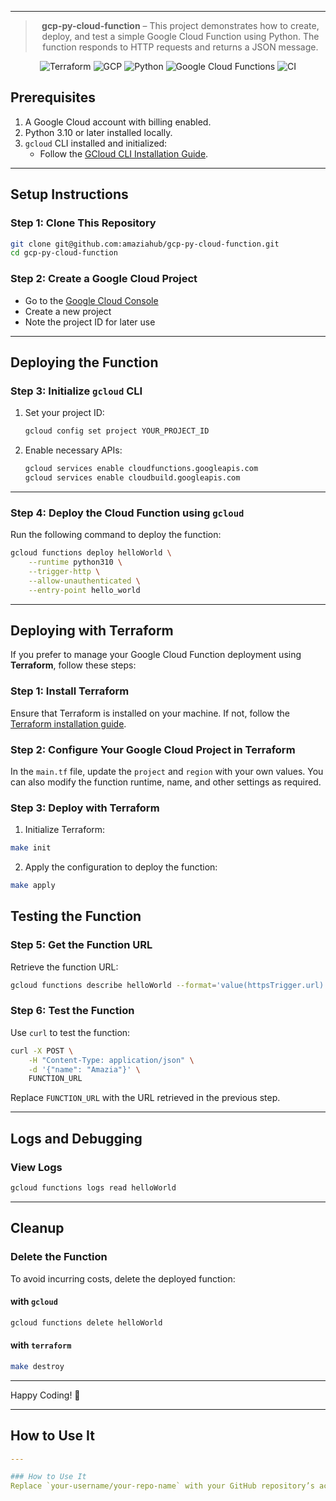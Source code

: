 
---
<div>

<div align="center">

> **gcp-py-cloud-function** – This project demonstrates how to create, deploy, and test a simple Google Cloud Function using Python. The function responds to HTTP requests and returns a JSON message.

</div>

<div align="center">

![Terraform](https://img.shields.io/badge/terraform-0.14-blue)
![GCP](https://img.shields.io/badge/Google_Cloud-Platform-blue)
![Python](https://img.shields.io/badge/python-3.10-blue)
![Google Cloud Functions](https://img.shields.io/badge/Google_Cloud_Functions-blue)
![CI](https://img.shields.io/badge/CI-Passed-green)
</div>
</div>

## Prerequisites

1. A Google Cloud account with billing enabled.
2. Python 3.10 or later installed locally.
3. `gcloud` CLI installed and initialized:
   - Follow the [GCloud CLI Installation Guide](https://cloud.google.com/sdk/docs/install).

---

## Setup Instructions

### Step 1: Clone This Repository
```bash
git clone git@github.com:amaziahub/gcp-py-cloud-function.git
cd gcp-py-cloud-function
```

### Step 2: Create a Google Cloud Project
- Go to the [Google Cloud Console](https://console.cloud.google.com/)
- Create a new project
- Note the project ID for later use

---

## Deploying the Function

### Step 3: Initialize `gcloud` CLI
1. Set your project ID:
   ```bash
   gcloud config set project YOUR_PROJECT_ID
   ```

2. Enable necessary APIs:
   ```bash
   gcloud services enable cloudfunctions.googleapis.com
   gcloud services enable cloudbuild.googleapis.com
   ```

---

### Step 4: Deploy the Cloud Function using `gcloud`
Run the following command to deploy the function:
```bash
gcloud functions deploy helloWorld \
    --runtime python310 \
    --trigger-http \
    --allow-unauthenticated \
    --entry-point hello_world
```

---

## Deploying with Terraform
If you prefer to manage your Google Cloud Function deployment using **Terraform**, follow these steps:

### Step 1: Install Terraform
Ensure that Terraform is installed on your machine. If not, follow the [Terraform installation guide](https://developer.hashicorp.com/terraform/tutorials/aws-get-started/install-cli).

### Step 2: Configure Your Google Cloud Project in Terraform

In the `main.tf` file, update the `project` and `region` with your own values.
You can also modify the function runtime, name, and other settings as required.

### Step 3: Deploy with Terraform
1. Initialize Terraform:
```bash
make init
```
2. Apply the configuration to deploy the function:
```bash
make apply
```

## Testing the Function
### Step 5: Get the Function URL
Retrieve the function URL:
```bash
gcloud functions describe helloWorld --format='value(httpsTrigger.url)'
```

### Step 6: Test the Function
Use `curl` to test the function:
```bash
curl -X POST \
    -H "Content-Type: application/json" \
    -d '{"name": "Amazia"}' \
    FUNCTION_URL
```
Replace `FUNCTION_URL` with the URL retrieved in the previous step.

---

## Logs and Debugging
### View Logs
```bash
gcloud functions logs read helloWorld
```
---

## Cleanup
### Delete the Function
To avoid incurring costs, delete the deployed function:
#### with `gcloud`
```bash
gcloud functions delete helloWorld
```
#### with `terraform`
```bash
make destroy
```

---

Happy Coding! 🚀

--- 

## How to Use It
```yaml
---

### How to Use It
Replace `your-username/your-repo-name` with your GitHub repository’s actual details. This README provides all the necessary steps to recreate, deploy, and test your Cloud Function, along with a structured overview of the project. Let me know if you need further customization!

```


